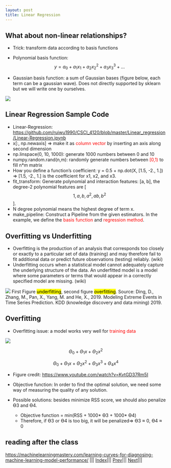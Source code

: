 ```yaml
---
layout: post
title: Linear Regression
---
```


## What about non-linear relationships?
- Trick: transform data according to basis functions
- Polynomial basis function: 
$$y = a_0 + a_1x_{1} +a_2x_{2}^2+a_3x_{3}^3+...$$

- Gaussian basis function: a sum of Gaussian bases (figure below, each term can be a gaussian wave). Does not directly supported by sklearn but we will write one by ourselves.

![](nonlin.png)



## Linear Regression Sample Code
- Linear-Regression: <https://github.com/ruiwu1990/CSCI_4120/blob/master/Linear_regression/Linear-Regression.ipynb>
- x[:, np.newaxis] => make it as <font color=red>column vector</font> by inserting an axis along second dimension
- np.linspace(0, 10, 1000): generate 1000 numbers between 0 and 10
- numpy.random.rand(n,m): randomly generate numbers between <font color=red>[0,1)</font> to fill n*m matrix
- How you define a function’s coefficient: y = 0.5 + np.dot(X, [1.5, -2., 1.]) => [1.5, -2., 1.] is the coefficient for x1, x2, and x3.
- fit_transform: Generate polynomial and interaction features: [a, b], the degree-2 polynomial features are [$$1, a, b, a^2, ab, b^2$$].
- N degree polynomial means the highest degree of term x.
- make_pipeline: Construct a Pipeline from the given estimators. In the example, we define the <font color=red>basis function</font> and <font color=red>regression method</font>.

## Overfitting vs Underfitting
- Overfitting is the production of an analysis that corresponds too closely or exactly to a particular set of data (training) and may therefore fail to fit additional data or predict future observations (testing) reliably. (wiki)
- Underfitting occurs when a statistical model cannot adequately capture the underlying structure of the data. An underfitted model is a model where some parameters or terms that would appear in a correctly specified model are missing. (wiki)

![](linreg3.png)
First Figure  <mark>underfitting</mark>, second figure <mark>overfitting</mark>.
Source: Ding, D., Zhang, M., Pan, X., Yang, M. and He, X., 2019. Modeling Extreme Events in Time Series Prediction. KDD (knowledge discovery and data mining) 2019.

## Overfitting
- Overfitting issue: a model works very well for <font color=red>training data</font>

![](overfitting1.png)

$$\Theta _0+ \Theta _1x + \Theta _2x^2$$

$$\Theta _0+ \Theta _1x + \Theta _2x^2+ \Theta _3x^3+ \Theta _4x^4$$

- Figure credit: https://www.youtube.com/watch?v=KvtGD37Rm5I

- Objective function: In order to find the optimal solution, we need some way of measuring the quality of any solution.
- Possible solutions: besides minimize RSS score, we should also penalize ϴ3 and ϴ4.
  * Objective function = min(RSS + 1000* ϴ3 + 1000* ϴ4)
  * Therefore, if ϴ3 or ϴ4 is too big, it will be penalized=> ϴ3 ≈ 0, ϴ4 ≈ 0

## reading after the class
<https://machinelearningmastery.com/learning-curves-for-diagnosing-machine-learning-model-performance/>
||| [Index](../../)||| [Prev](../mlr/)||| [Next](../regularization/)|||
